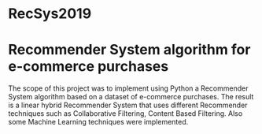 # RecSys2019
# Recommender System algorithm for e-commerce purchases
 
The scope of this project was to implement using Python a Recommender System algorithm based on a dataset of e-commerce purchases. The result is a linear hybrid Recommender System that uses different Recommender techniques such as Collaborative Filtering, Content Based Filtering. Also some Machine Learning techniques were implemented.
